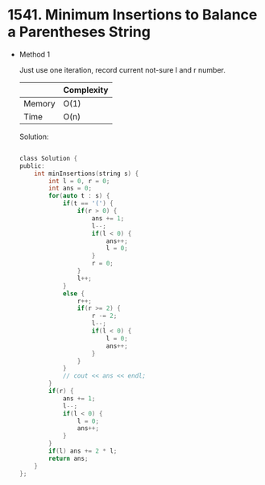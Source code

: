 # 1541. Minimum Insertions to Balance a Parentheses String 
- Method 1

    Just use one iteration, record current not-sure l and r number.

    | |   Complexity  |
    | ----------- | ----------- | 
    |  Memory     | O(1) | 
    |      Time       |  O(n) | 


    Solution:

    ``` h

    class Solution {
    public:
        int minInsertions(string s) {
            int l = 0, r = 0;
            int ans = 0;
            for(auto t : s) {
                if(t == '(') {
                    if(r > 0) {
                        ans += 1;
                        l--;
                        if(l < 0) {
                            ans++;
                            l = 0;
                        }
                        r = 0;
                    }
                    l++;
                }
                else {
                    r++;
                    if(r >= 2) {
                        r -= 2;
                        l--;
                        if(l < 0) {
                            l = 0;
                            ans++;
                        }
                    }
                }
                // cout << ans << endl;
            }
            if(r) {
                ans += 1;
                l--;
                if(l < 0) {
                    l = 0;
                    ans++;
                }
            }
            if(l) ans += 2 * l;
            return ans;
        }
    };

    ```

<!-- - Method 2

    This is another method.

    | |   Complexity  |
    | ----------- | ----------- | 
    |  Memory     | O(n) | 
    |      Time       |  O(n) | 


    Solution:

    ``` h



    ```

- Additional Knowledge:
       
    Here are some additional knowledge.



<br> -->